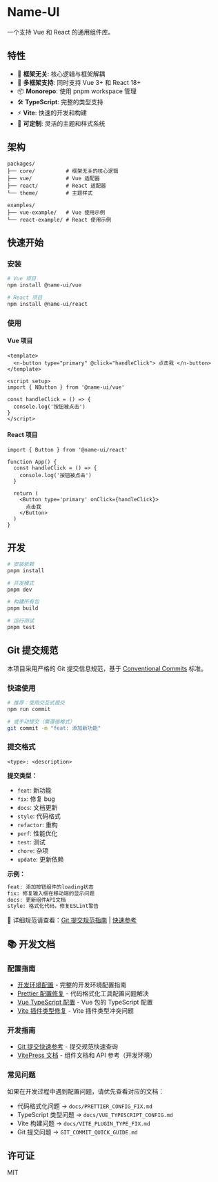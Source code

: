 # Name-UI

一个支持 Vue 和 React 的通用组件库。

## 特性

- 🚀 **框架无关**: 核心逻辑与框架解耦
- 🎯 **多框架支持**: 同时支持 Vue 3+ 和 React 18+
- 📦 **Monorepo**: 使用 pnpm workspace 管理
- 🛠️ **TypeScript**: 完整的类型支持
- ⚡ **Vite**: 快速的开发和构建
- 🎨 **可定制**: 灵活的主题和样式系统

## 架构

```
packages/
├── core/          # 框架无关的核心逻辑
├── vue/           # Vue 适配器
├── react/         # React 适配器
└── theme/         # 主题样式

examples/
├── vue-example/   # Vue 使用示例
└── react-example/ # React 使用示例
```

## 快速开始

### 安装

```bash
# Vue 项目
npm install @name-ui/vue

# React 项目
npm install @name-ui/react
```

### 使用

#### Vue 项目

```vue
<template>
  <n-button type="primary" @click="handleClick"> 点击我 </n-button>
</template>

<script setup>
import { NButton } from '@name-ui/vue'

const handleClick = () => {
  console.log('按钮被点击')
}
</script>
```

#### React 项目

```tsx
import { Button } from '@name-ui/react'

function App() {
  const handleClick = () => {
    console.log('按钮被点击')
  }

  return (
    <Button type='primary' onClick={handleClick}>
      点击我
    </Button>
  )
}
```

## 开发

```bash
# 安装依赖
pnpm install

# 开发模式
pnpm dev

# 构建所有包
pnpm build

# 运行测试
pnpm test
```

## Git 提交规范

本项目采用严格的 Git 提交信息规范，基于 [Conventional Commits](https://www.conventionalcommits.org/) 标准。

### 快速使用

```bash
# 推荐：使用交互式提交
npm run commit

# 或手动提交（需遵循格式）
git commit -m "feat: 添加新功能"
```

### 提交格式

```
<type>: <description>
```

**提交类型：**

- `feat`: 新功能
- `fix`: 修复 bug
- `docs`: 文档更新
- `style`: 代码格式
- `refactor`: 重构
- `perf`: 性能优化
- `test`: 测试
- `chore`: 杂项
- `update`: 更新依赖

**示例：**

```bash
feat: 添加按钮组件的loading状态
fix: 修复输入框在移动端的显示问题
docs: 更新组件API文档
style: 格式化代码，修复ESLint警告
```

📖 详细规范请查看：[Git 提交规范指南](./docs/GIT_COMMIT_GUIDE.md) | [快速参考](./GIT_COMMIT_QUICK_GUIDE.md)

## 📚 开发文档

### 配置指南

- [开发环境配置](./docs/DEVELOPMENT_SETUP.md) - 完整的开发环境配置指南
- [Prettier 配置修复](./docs/PRETTIER_CONFIG_FIX.md) - 代码格式化工具配置问题解决
- [Vue TypeScript 配置](./docs/VUE_TYPESCRIPT_CONFIG.md) - Vue 包的 TypeScript 配置
- [Vite 插件类型修复](./docs/VITE_PLUGIN_TYPE_FIX.md) - Vite 插件类型冲突问题

### 开发指南

- [Git 提交快速参考](./GIT_COMMIT_QUICK_GUIDE.md) - 提交规范快速查询
- [VitePress 文档](http://localhost:5173/) - 组件文档和 API 参考（开发环境）

### 常见问题

如果在开发过程中遇到配置问题，请优先查看对应的文档：

- 代码格式化问题 → `docs/PRETTIER_CONFIG_FIX.md`
- TypeScript 类型问题 → `docs/VUE_TYPESCRIPT_CONFIG.md`
- Vite 构建问题 → `docs/VITE_PLUGIN_TYPE_FIX.md`
- Git 提交问题 → `GIT_COMMIT_QUICK_GUIDE.md`

## 许可证

MIT
